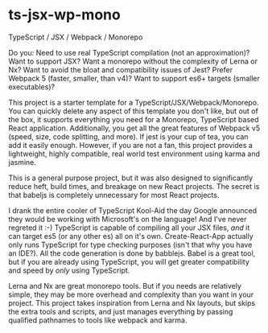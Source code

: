 # ts-jsx-wp-mono
TypeScript / JSX / Webpack / Monorepo

Do you:
Need to use real TypeScript compilation (not an approximation)?
Want to support JSX?
Want a monorepo without the complexity of Lerna or Nx?
Want to avoid the bloat and compatibility issues of Jest?
Prefer Webpack 5 (faster, smaller, than v4)?
Want to support es6+ targets (smaller executables)?

This project is a starter template for a TypeScript/JSX/Webpack/Monorepo.
You can quickly delete any aspect of this template you don't like, but out of the box, it supports everything you need for a Monorepo, TypeScript based React application.
Additionally, you get all the great features of Webpack v5 (speed, size, code splitting, and more).
If jest is your cup of tea, you can add it easily enough.  However, if you are not a fan, this project provides a lightweight, highly compatible, real world test environment using karma and jasmine.

This is a general purpose project, but it was also designed to significantly reduce heft, build times, and breakage on new React projects.
The secret is that babeljs is completely unnecessary for most React projects.  

I drank the entire cooler of TypeScript Kool-Aid the day Google announced they would be working with Microsoft's on the language! And I've never regreted it :-)
TypeScript is capable of compiling all your JSX files, *and* it can target es5 (or any other es) all on it's own.
Create-React-App actually only runs TypeScript for type checking purposes (isn't that why you have an IDE?).  All the code generation is done by babblejs.
Babel is a great tool, but if you are already using TypeScript, you will get greater compatibility and speed by *only* using TypeScript.

Lerna and Nx are great monorepo tools.  But if you needs are relatively simple, they may be more overhead and complexity than you want in your project.
This project takes inspiration from Lerna and Nx layouts, but skips the extra tools and scripts, and just manages everything by passing qualified pathnames to tools like webpack and karma.
